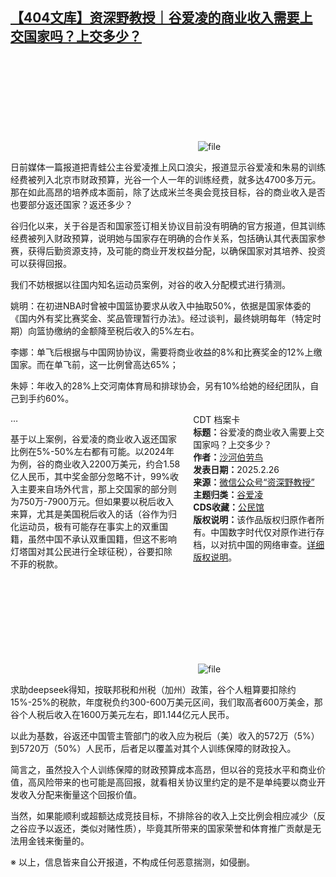 <!--1740589226000-->
[【404文库】资深野教授｜谷爱凌的商业收入需要上交国家吗？上交多少？](https://chinadigitaltimes.net/chinese/716123.html)
------

<p><img decoding="async" src="data:image/svg+xml,%3Csvg%20xmlns='http://www.w3.org/2000/svg'%20viewBox='0%200%200%200'%3E%3C/svg%3E" alt="file" data-lazy-src="https://chinadigitaltimes.net/chinese/files/2025/02/image-1740589126638.png"><noscript><img decoding="async" src="https://chinadigitaltimes.net/chinese/files/2025/02/image-1740589126638.png" alt="file"></noscript></p><p>日前媒体一篇报道把青蛙公主谷爱凌推上风口浪尖，报道显示谷爱凌和朱易的训练经费被列入北京市财政预算，光谷一个人一年的训练经费，就多达4700多万元。那在如此高昂的培养成本面前，除了达成米兰冬奥会竞技目标，谷的商业收入是否也要部分返还国家？返还多少？</p><p>谷归化以来，关于谷是否和国家签订相关协议目前没有明确的官方报道，但其训练经费被列入财政预算，说明她与国家存在明确的合作关系，包括确认其代表国家参赛，获得后勤资源支持，及可能的商业开发权益分配，以确保国家对其培养、投资可以获得回报。</p><p>我们不妨根据以往国内知名运动员案例，对谷的收入分配模式进行猜测。</p><p>姚明：在初进NBA时曾被中国篮协要求从收入中抽取50%，依据是国家体委的《国内外有奖比赛奖金、奖品管理暂行办法》。经过谈判，最终姚明每年（特定时期）向篮协缴纳的金额降至税后收入的5%左右。</p><p>李娜：单飞后根据与中国网协协议，需要将商业收益的8%和比赛奖金的12%上缴国家。而在单飞前，这一比例曾高达65%；</p><p>朱婷：年收入的28%上交河南体育局和排球协会，另有10%给她的经纪团队，自己到手约60%。</p><div style="width:42%;float:right;padding-left:20px;"><div class="su-spoiler su-spoiler-style-fancy su-spoiler-icon-chevron-circle" data-scroll-offset="0" data-anchor-in-url="no"><div class="su-spoiler-title" tabindex="0" role="button"><span class="su-spoiler-icon"></span>CDT 档案卡</div><div class="su-spoiler-content su-u-clearfix su-u-trim"><strong>标题：</strong>谷爱凌的商业收入需要上交国家吗？上交多少？<br><strong>作者：</strong><a href="https://chinadigitaltimes.net/space/资深野教授" target="_blank">沙河伯劳鸟</a><br><strong>发表日期：</strong>2025.2.26<br><strong>来源：</strong><a href="https://mp.weixin.qq.com/s/rYT9NSpvur7LFODqwXpMEw" target="_blank">微信公众号“资深野教授”</a><br><strong>主题归类：</strong><a href="https://chinadigitaltimes.net/space/谷爱凌" target="_blank">谷爱凌</a><br><strong>CDS收藏：</strong><a href="https://chinadigitaltimes.net/space/%E5%85%AC%E6%B0%91%E9%A6%86" target="_blank" rel="noopener">公民馆</a><br><strong>版权说明：</strong>该作品版权归原作者所有。中国数字时代仅对原作进行存档，以对抗中国的网络审查。<a href="https://chinadigitaltimes.net/chinese/copyright">详细版权说明</a>。</div></div></div><p>…</p><p>基于以上案例，谷爱凌的商业收入返还国家比例在5%-50%左右都有可能。以2024年为例，谷的商业收入2200万美元，约合1.58亿人民币，其中奖金部分忽略不计，99%收入主要来自场外代言，那上交国家的部分则为750万-7900万元。但如果要以税后收入来算，尤其是美国税后收入的话（谷作为归化运动员，极有可能存在事实上的双重国籍，虽然中国不承认双重国籍，但这不影响灯塔国对其公民进行全球征税），谷要扣除不菲的税款。</p><p><img decoding="async" src="data:image/svg+xml,%3Csvg%20xmlns='http://www.w3.org/2000/svg'%20viewBox='0%200%200%200'%3E%3C/svg%3E" alt="file" data-lazy-src="https://chinadigitaltimes.net/chinese/files/2025/02/image-1740589204582.png"><noscript><img decoding="async" src="https://chinadigitaltimes.net/chinese/files/2025/02/image-1740589204582.png" alt="file"></noscript></p><p>求助deepseek得知，按联邦税和州税（加州）政策，谷个人粗算要扣除约15%-25%的税款，年度税负约300-600万美元区间，我们取高者600万美金，那谷个人税后收入在1600万美元左右，即1.144亿元人民币。</p><p>以此为基数，谷返还中国管主管部门的收入应为税后（美）收入的572万（5%）到5720万（50%）人民币，后者足以覆盖对其个人训练保障的财政投入。</p><p>简言之，虽然投入个人训练保障的财政预算成本高昂，但以谷的竞技水平和商业价值，高风险带来的也可能是高回报，就看相关协议里约定的是不是单纯要以商业开发收入分配来衡量这个回报价值。</p><p>当然，如果能顺利或超额达成竞技目标，不排除谷的收入上交比例会相应减少（反之谷应予以返还，类似对赌性质），毕竟其所带来的国家荣誉和体育推广贡献是无法用金钱来衡量的。</p><p>※ 以上，信息皆来自公开报道，不构成任何恶意揣测，如侵删。</p><div class="addtoany_share_save_container addtoany_content addtoany_content_bottom"><div class="a2a_kit a2a_kit_size_32 addtoany_list" data-a2a-url="https://chinadigitaltimes.net/chinese/716123.html" data-a2a-title="【404文库】资深野教授｜谷爱凌的商业收入需要上交国家吗？上交多少？"><a class="a2a_button_facebook" href="https://www.addtoany.com/add_to/facebook?linkurl=https%3A%2F%2Fchinadigitaltimes.net%2Fchinese%2F716123.html&amp;linkname=%E3%80%90404%E6%96%87%E5%BA%93%E3%80%91%E8%B5%84%E6%B7%B1%E9%87%8E%E6%95%99%E6%8E%88%EF%BD%9C%E8%B0%B7%E7%88%B1%E5%87%8C%E7%9A%84%E5%95%86%E4%B8%9A%E6%94%B6%E5%85%A5%E9%9C%80%E8%A6%81%E4%B8%8A%E4%BA%A4%E5%9B%BD%E5%AE%B6%E5%90%97%EF%BC%9F%E4%B8%8A%E4%BA%A4%E5%A4%9A%E5%B0%91%EF%BC%9F" title="Facebook" rel="nofollow noopener" target="_blank"></a><a class="a2a_button_twitter" href="https://www.addtoany.com/add_to/twitter?linkurl=https%3A%2F%2Fchinadigitaltimes.net%2Fchinese%2F716123.html&amp;linkname=%E3%80%90404%E6%96%87%E5%BA%93%E3%80%91%E8%B5%84%E6%B7%B1%E9%87%8E%E6%95%99%E6%8E%88%EF%BD%9C%E8%B0%B7%E7%88%B1%E5%87%8C%E7%9A%84%E5%95%86%E4%B8%9A%E6%94%B6%E5%85%A5%E9%9C%80%E8%A6%81%E4%B8%8A%E4%BA%A4%E5%9B%BD%E5%AE%B6%E5%90%97%EF%BC%9F%E4%B8%8A%E4%BA%A4%E5%A4%9A%E5%B0%91%EF%BC%9F" title="Twitter" rel="nofollow noopener" target="_blank"></a><a class="a2a_button_telegram" href="https://www.addtoany.com/add_to/telegram?linkurl=https%3A%2F%2Fchinadigitaltimes.net%2Fchinese%2F716123.html&amp;linkname=%E3%80%90404%E6%96%87%E5%BA%93%E3%80%91%E8%B5%84%E6%B7%B1%E9%87%8E%E6%95%99%E6%8E%88%EF%BD%9C%E8%B0%B7%E7%88%B1%E5%87%8C%E7%9A%84%E5%95%86%E4%B8%9A%E6%94%B6%E5%85%A5%E9%9C%80%E8%A6%81%E4%B8%8A%E4%BA%A4%E5%9B%BD%E5%AE%B6%E5%90%97%EF%BC%9F%E4%B8%8A%E4%BA%A4%E5%A4%9A%E5%B0%91%EF%BC%9F" title="Telegram" rel="nofollow noopener" target="_blank"></a><a class="a2a_button_reddit" href="https://www.addtoany.com/add_to/reddit?linkurl=https%3A%2F%2Fchinadigitaltimes.net%2Fchinese%2F716123.html&amp;linkname=%E3%80%90404%E6%96%87%E5%BA%93%E3%80%91%E8%B5%84%E6%B7%B1%E9%87%8E%E6%95%99%E6%8E%88%EF%BD%9C%E8%B0%B7%E7%88%B1%E5%87%8C%E7%9A%84%E5%95%86%E4%B8%9A%E6%94%B6%E5%85%A5%E9%9C%80%E8%A6%81%E4%B8%8A%E4%BA%A4%E5%9B%BD%E5%AE%B6%E5%90%97%EF%BC%9F%E4%B8%8A%E4%BA%A4%E5%A4%9A%E5%B0%91%EF%BC%9F" title="Reddit" rel="nofollow noopener" target="_blank"></a><a class="a2a_button_whatsapp" href="https://www.addtoany.com/add_to/whatsapp?linkurl=https%3A%2F%2Fchinadigitaltimes.net%2Fchinese%2F716123.html&amp;linkname=%E3%80%90404%E6%96%87%E5%BA%93%E3%80%91%E8%B5%84%E6%B7%B1%E9%87%8E%E6%95%99%E6%8E%88%EF%BD%9C%E8%B0%B7%E7%88%B1%E5%87%8C%E7%9A%84%E5%95%86%E4%B8%9A%E6%94%B6%E5%85%A5%E9%9C%80%E8%A6%81%E4%B8%8A%E4%BA%A4%E5%9B%BD%E5%AE%B6%E5%90%97%EF%BC%9F%E4%B8%8A%E4%BA%A4%E5%A4%9A%E5%B0%91%EF%BC%9F" title="WhatsApp" rel="nofollow noopener" target="_blank"></a><a class="a2a_button_email" href="https://www.addtoany.com/add_to/email?linkurl=https%3A%2F%2Fchinadigitaltimes.net%2Fchinese%2F716123.html&amp;linkname=%E3%80%90404%E6%96%87%E5%BA%93%E3%80%91%E8%B5%84%E6%B7%B1%E9%87%8E%E6%95%99%E6%8E%88%EF%BD%9C%E8%B0%B7%E7%88%B1%E5%87%8C%E7%9A%84%E5%95%86%E4%B8%9A%E6%94%B6%E5%85%A5%E9%9C%80%E8%A6%81%E4%B8%8A%E4%BA%A4%E5%9B%BD%E5%AE%B6%E5%90%97%EF%BC%9F%E4%B8%8A%E4%BA%A4%E5%A4%9A%E5%B0%91%EF%BC%9F" title="Email" rel="nofollow noopener" target="_blank"></a><a class="a2a_button_copy_link" href="https://www.addtoany.com/add_to/copy_link?linkurl=https%3A%2F%2Fchinadigitaltimes.net%2Fchinese%2F716123.html&amp;linkname=%E3%80%90404%E6%96%87%E5%BA%93%E3%80%91%E8%B5%84%E6%B7%B1%E9%87%8E%E6%95%99%E6%8E%88%EF%BD%9C%E8%B0%B7%E7%88%B1%E5%87%8C%E7%9A%84%E5%95%86%E4%B8%9A%E6%94%B6%E5%85%A5%E9%9C%80%E8%A6%81%E4%B8%8A%E4%BA%A4%E5%9B%BD%E5%AE%B6%E5%90%97%EF%BC%9F%E4%B8%8A%E4%BA%A4%E5%A4%9A%E5%B0%91%EF%BC%9F" title="Copy Link" rel="nofollow noopener" target="_blank"></a><a class="a2a_dd addtoany_share_save addtoany_share" href="https://www.addtoany.com/share"></a></div></div>
